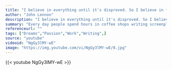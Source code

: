 ```yaml
---
title: "I believe in everything until it's disproved. So I believe in fairies, the myths, dragons. It all exists, even if it's in your mind. Who's to say that dreams and nightmares aren't as real as the here and now?"
author: "John Lennon"
description: "I believe in everything until it's disproved. So I believe in fairies, the myths, dragons. It all exists, even if it's in your mind. Who's to say that dreams and nightmares aren't as real as the here and now? - John Lennon quotes from GetInspired365.com"
summary: "Every day people spend hours in coffee shops writing screenplays they hope to someday see brought to life on the big screen. In this video, we talk to some of them about their efforts and salute them for chasing their dreams.  Thanks to Bricks & Scones, Insomnia Cafe, Paper or Plastik Cafe, Stir Crazy and screenwriters: Rick Budd, Jonathan Callan, Chris Calzia, April Eckfeld, Barry Floyd, Gabriella Fox, Nick Gilman, Ericka Harden, Morgan Land, Arthur Levine, Thomas Ramseur-King, Jim Rowley, Arab"
referenceurl: ""
tags: ["Dreams","Passion","Work","Writing",]
source: "youtube"
videoid: "NgGy3lMY-wE"
image: "https://img.youtube.com/vi/NgGy3lMY-wE/0.jpg"
---
```


{{< youtube NgGy3lMY-wE >}}
